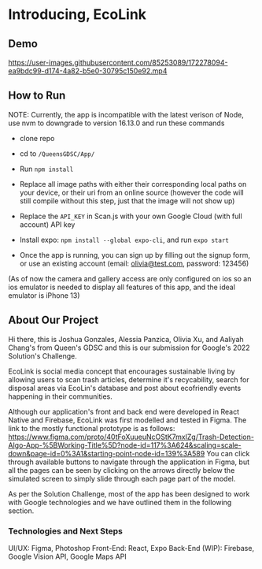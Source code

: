 # Introducing, EcoLink

## Demo

https://user-images.githubusercontent.com/85253089/172278094-ea9bdc99-d174-4a82-b5e0-30795c150e92.mp4


## How to Run
NOTE: Currently, the app is incompatible with the latest verison of Node, use nvm to downgrade to version 16.13.0 and run these commands
- clone repo
- cd to `/QueensGDSC/App/` 
- Run `npm install`
- Replace all image paths with either their corresponding local paths on your device, or their uri from an online source (however the code will still compile without this step, just that the image will not show up)
- Replace the `API_KEY` in Scan.js with your own Google Cloud (with full account) API key
- Install expo: `npm install --global expo-cli`, and run `expo start`

- Once the app is running, you can sign up by filling out the signup form, or use an existing account (email: olivia@test.com, password: 123456)

(As of now the camera and gallery access are only configured on ios so an ios emulator is needed to display all features of this app, and the ideal emulator is iPhone 13)

## About Our Project

Hi there, this is Joshua Gonzales, Alessia Panzica, Olivia Xu, and Aaliyah Chang's from Queen's GDSC and this is our submission for Google's 2022 Solution's Challenge.

EcoLink is social media concept that encourages sustainable living by allowing users to scan trash articles, determine it's recycability, search for disposal areas via EcoLin's database and post about ecofriendly events happening in their communities.

Although our application's front and back end were developed in React Native and Firebase, EcoLink was first modelled and tested in Figma. The link to the mostly functional prototype is as follows:
https://www.figma.com/proto/40tFoXuueuNcOStK7mxIZg/Trash-Detection-Algo-App-%5BWorking-Title%5D?node-id=117%3A624&scaling=scale-down&page-id=0%3A1&starting-point-node-id=139%3A589
You can click through available buttons to navigate through the application in Figma, but all the pages can be seen by clicking on the arrows directly below the simulated screen to simply slide through each page part of the model.

As per the Solution Challenge, most of the app has been designed to work with Google technologies and we have outlined them in the following section.

### Technologies and Next Steps

UI/UX: Figma, Photoshop
Front-End: React, Expo
Back-End (WIP): Firebase, Google Vision API, Google Maps API
